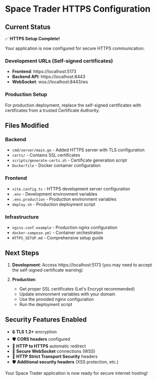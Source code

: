 # Space Trader HTTPS Configuration

## Current Status
✅ **HTTPS Setup Complete!**

Your application is now configured for secure HTTPS communication:

### Development URLs (Self-signed certificates)
- **Frontend**: https://localhost:5173
- **Backend API**: https://localhost:8443
- **WebSocket**: wss://localhost:8443/ws

### Production Setup
For production deployment, replace the self-signed certificates with certificates from a trusted Certificate Authority.

## Files Modified

### Backend
- `cmd/server/main.go` - Added HTTPS server with TLS configuration
- `certs/` - Contains SSL certificates
- `scripts/generate-certs.sh` - Certificate generation script
- `Dockerfile` - Docker container configuration

### Frontend  
- `vite.config.ts` - HTTPS development server configuration
- `.env` - Development environment variables
- `.env.production` - Production environment variables
- `deploy.sh` - Production deployment script

### Infrastructure
- `nginx.conf.example` - Production nginx configuration
- `docker-compose.yml` - Container orchestration
- `HTTPS_SETUP.md` - Comprehensive setup guide

## Next Steps

1. **Development**: Access https://localhost:5173 (you may need to accept the self-signed certificate warning)

2. **Production**: 
   - Get proper SSL certificates (Let's Encrypt recommended)
   - Update environment variables with your domain
   - Use the provided nginx configuration
   - Run the deployment script

## Security Features Enabled

- 🔒 **TLS 1.2+** encryption
- 🛡️ **CORS headers** configured
- 🔄 **HTTP to HTTPS** automatic redirect
- 🔌 **Secure WebSocket** connections (WSS)
- 🚫 **HTTP Strict Transport Security** headers
- 🛡️ **Additional security headers** (XSS protection, etc.)

Your Space Trader application is now ready for secure internet hosting!
